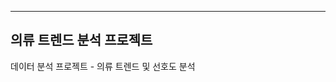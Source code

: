 
------------------------------------------------
의류 트렌드 분석 프로젝트 
------------------------------------------------

데이터 분석 프로젝트 - 의류 트렌드 및 선호도 분석
